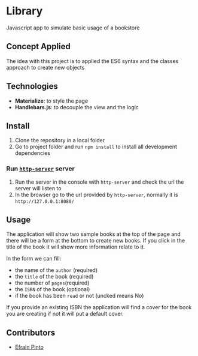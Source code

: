 # Library
Javascript app to simulate basic usage of a bookstore

## Concept Applied
The idea with this project is to applied the ES6 syntax and the classes approach to create new objects

## Technologies

* **Materialize**: to style the page
* **Handlebars.js**: to decouple the view and the logic

## Install
  1. Clone the repository in a local folder
  2. Go to project folder and run `npm install` to install all development dependencies

### Run [`http-server`](https://www.npmjs.com/package/http-server) server
  1. Run the server in the console with `http-server` and check the url the server will listen to
  2. In the browser go to the url provided by `http-server`, normally it is `http://127.0.0.1:8080/`
  
## Usage

The application will show two sample books at the top of the page and there will be a form at the bottom to create new books.
If you click in the title of the book it will show more information relate to it.

In the form we can fill:
  
  * the name of the `author` (required)
  * the `title` of the book (required)
  * the number of `pages`(required)
  * the `ISBN` of the book (optional)
  * if the book has been `read` or not (uncked means No)

If you provide an existing ISBN the application will find a cover for the book you are creating if not it will put a default cover.

## Contributors

* [Efrain Pinto](https://github.com/efrapp)
